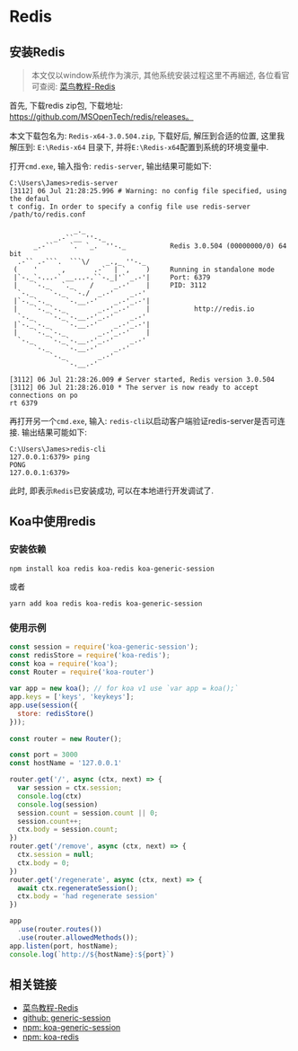 # Redis
## 安装Redis
> 本文仅以window系统作为演示, 其他系统安装过程这里不再綑述, 各位看官可查阅: [菜鸟教程-Redis](https://www.runoob.com/redis/redis-install.html)

首先, 下载redis zip包, 下载地址: https://github.com/MSOpenTech/redis/releases。

本文下载包名为: `Redis-x64-3.0.504.zip`, 下载好后, 解压到合适的位置, 这里我解压到: `E:\Redis-x64` 目录下, 并将`E:\Redis-x64`配置到系统的环境变量中.

打开`cmd.exe`, 输入指令: `redis-server`, 输出结果可能如下:

```
C:\Users\James>redis-server
[3112] 06 Jul 21:28:25.996 # Warning: no config file specified, using the defaul
t config. In order to specify a config file use redis-server /path/to/redis.conf

                _._
           _.-``__ ''-._
      _.-``    `.  `_.  ''-._           Redis 3.0.504 (00000000/0) 64 bit
  .-`` .-```.  ```\/    _.,_ ''-._
 (    '      ,       .-`  | `,    )     Running in standalone mode
 |`-._`-...-` __...-.``-._|'` _.-'|     Port: 6379
 |    `-._   `._    /     _.-'    |     PID: 3112
  `-._    `-._  `-./  _.-'    _.-'
 |`-._`-._    `-.__.-'    _.-'_.-'|
 |    `-._`-._        _.-'_.-'    |           http://redis.io
  `-._    `-._`-.__.-'_.-'    _.-'
 |`-._`-._    `-.__.-'    _.-'_.-'|
 |    `-._`-._        _.-'_.-'    |
  `-._    `-._`-.__.-'_.-'    _.-'
      `-._    `-.__.-'    _.-'
          `-._        _.-'
              `-.__.-'

[3112] 06 Jul 21:28:26.009 # Server started, Redis version 3.0.504
[3112] 06 Jul 21:28:26.010 * The server is now ready to accept connections on po
rt 6379
```
再打开另一个`cmd.exe`, 输入: `redis-cli`以启动客户端验证redis-server是否可连接.
输出结果可能如下:
```
C:\Users\James>redis-cli
127.0.0.1:6379> ping
PONG
127.0.0.1:6379>
```
此时, 即表示`Redis`已安装成功, 可以在本地进行开发调试了.

## Koa中使用redis
### 安装依赖
```
npm install koa redis koa-redis koa-generic-session
```
或者
```
yarn add koa redis koa-redis koa-generic-session
```

### 使用示例

``` js
const session = require('koa-generic-session');
const redisStore = require('koa-redis');
const koa = require('koa');
const Router = require('koa-router')
 
var app = new koa(); // for koa v1 use `var app = koa();`
app.keys = ['keys', 'keykeys'];
app.use(session({
  store: redisStore()
}));
 
const router = new Router();

const port = 3000
const hostName = '127.0.0.1'

router.get('/', async (ctx, next) => {
  var session = ctx.session;
  console.log(ctx)
  console.log(session)
  session.count = session.count || 0;
  session.count++;
  ctx.body = session.count;
})
router.get('/remove', async (ctx, next) => {
  ctx.session = null;
  ctx.body = 0;
})
router.get('/regenerate', async (ctx, next) => {
  await ctx.regenerateSession();
  ctx.body = 'had regenerate session'
})

app
  .use(router.routes())
  .use(router.allowedMethods());
app.listen(port, hostName);
console.log(`http://${hostName}:${port}`)
```

## 相关链接
* [菜鸟教程-Redis](https://www.runoob.com/redis/redis-install.html)
* [github: generic-session](https://github.com/koajs/generic-session)
* [npm: koa-generic-session](https://www.npmjs.com/package/koa-generic-session)
* [npm: koa-redis](https://www.npmjs.com/package/koa-redis)